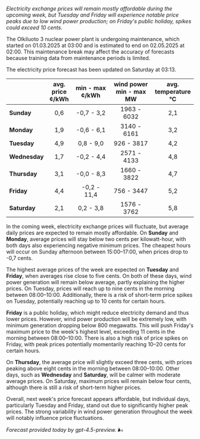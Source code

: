 *Electricity exchange prices will remain mostly affordable during the upcoming week, but Tuesday and Friday will experience notable price peaks due to low wind power production; on Friday's public holiday, spikes could exceed 10 cents.*

The Olkiluoto 3 nuclear power plant is undergoing maintenance, which started on 01.03.2025 at 03:00 and is estimated to end on 02.05.2025 at 02:00. This maintenance break may affect the accuracy of forecasts because training data from maintenance periods is limited.

The electricity price forecast has been updated on Saturday at 03:13.

|        | avg.<br>price<br>¢/kWh | min - max<br>¢/kWh | wind power<br>min - max<br>MW | avg.<br>temperature<br>°C |
|:-------------|:----------------:|:----------------:|:-------------:|:-------------:|
| **Sunday** | 0,6 | -0,7 - 3,2 | 1963 - 6032 | 2,1 |
| **Monday** | 1,9 | -0,6 - 6,1 | 3140 - 6161 | 3,2 |
| **Tuesday** | 4,9 | 0,8 - 9,0 | 926 - 3817 | 4,2 |
| **Wednesday** | 1,7 | -0,2 - 4,4 | 2571 - 4133 | 4,8 |
| **Thursday** | 3,1 | -0,0 - 8,3 | 1660 - 3822 | 4,7 |
| **Friday** | 4,4 | -0,2 - 11,4 | 756 - 3447 | 5,2 |
| **Saturday** | 2,1 | 0,2 - 3,8 | 1576 - 3762 | 5,8 |

In the coming week, electricity exchange prices will fluctuate, but average daily prices are expected to remain mostly affordable. On **Sunday** and **Monday**, average prices will stay below two cents per kilowatt-hour, with both days also experiencing negative minimum prices. The cheapest hours will occur on Sunday afternoon between 15:00–17:00, when prices drop to -0,7 cents.

The highest average prices of the week are expected on **Tuesday** and **Friday**, when averages rise close to five cents. On both of these days, wind power generation will remain below average, partly explaining the higher prices. On Tuesday, prices will reach up to nine cents in the morning between 08:00–10:00. Additionally, there is a risk of short-term price spikes on Tuesday, potentially reaching up to 10 cents for certain hours.

**Friday** is a public holiday, which might reduce electricity demand and thus lower prices. However, wind power production will be extremely low, with minimum generation dropping below 800 megawatts. This will push Friday's maximum price to the week's highest level, exceeding 11 cents in the morning between 08:00–10:00. There is also a high risk of price spikes on Friday, with peak prices potentially momentarily reaching 10–20 cents for certain hours.

On **Thursday**, the average price will slightly exceed three cents, with prices peaking above eight cents in the morning between 08:00–10:00. Other days, such as **Wednesday** and **Saturday**, will be calmer with moderate average prices. On Saturday, maximum prices will remain below four cents, although there is still a risk of short-term higher prices.

Overall, next week's price forecast appears affordable, but individual days, particularly Tuesday and Friday, stand out due to significantly higher peak prices. The strong variability in wind power generation throughout the week will notably influence price fluctuations.

*Forecast provided today by gpt-4.5-preview.* 🌬️
